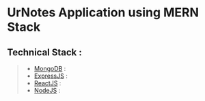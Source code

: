 # UrNotes Application using MERN Stack

## Technical Stack :

> - [MongoDB](https://www.mongodb.com/) :
> - [ExpressJS](https://expressjs.com/) :
> - [ReactJS](https://react.dev/) :
> - [NodeJS](https://nodejs.org/en) :
